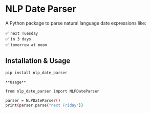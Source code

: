 # NLP Date Parser

A Python package to parse natural language date expressions like:

✅ `next Tuesday`  
✅ `in 3 days`  
✅ `tomorrow at noon`  

## Installation & Usage

```sh
pip install nlp_date_parser
 
**Usage**

from nlp_date_parser import NLPDateParser

parser = NLPDateParser()
print(parser.parse("next Friday"))
